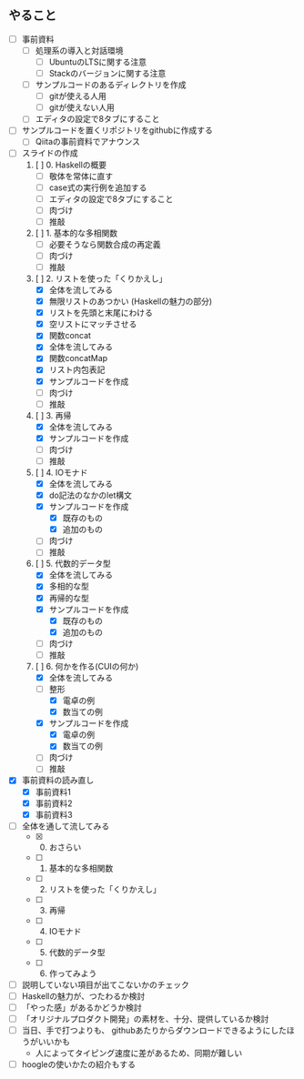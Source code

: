 やること
--------

* [ ] 事前資料
	+ [ ] 処理系の導入と対話環境
		- [ ] UbuntuのLTSに関する注意
		- [ ] Stackのバージョンに関する注意
	+ [ ] サンプルコードのあるディレクトリを作成
		- [ ] gitが使える人用
		- [ ] gitが使えない人用
	+ [ ] エディタの設定で8タブにすること
* [ ] サンプルコードを置くリポジトリをgithubに作成する
	+ [ ] Qiitaの事前資料でアナウンス
* [ ] スライドの作成
	1. [ ] 0. Haskellの概要
		- [ ] 敬体を常体に直す
		- [ ] case式の実行例を追加する
		- [ ] エディタの設定で8タブにすること
		- [ ] 肉づけ
		- [ ] 推敲
	2. [ ] 1. 基本的な多相関数
		- [ ] 必要そうなら関数合成の再定義
		- [ ] 肉づけ
		- [ ] 推敲
	3. [ ] 2. リストを使った「くりかえし」
		- [x] 全体を流してみる
		- [x] 無限リストのあつかい (Haskellの魅力の部分)
		- [x] リストを先頭と末尾にわける
		- [x] 空リストにマッチさせる
		- [x] 関数concat
		- [x] 全体を流してみる
		- [x] 関数concatMap
		- [x] リスト内包表記
		- [x] サンプルコードを作成
		- [ ] 肉づけ
		- [ ] 推敲
	4. [ ] 3. 再帰
		- [x] 全体を流してみる
		- [x] サンプルコードを作成
		- [ ] 肉づけ
		- [ ] 推敲
	5. [ ] 4. IOモナド
		- [x] 全体を流してみる
		- [x] do記法のなかのlet構文
		- [x] サンプルコードを作成
			+ [x] 既存のもの
			+ [x] 追加のもの
		- [ ] 肉づけ
		- [ ] 推敲
	6. [ ] 5. 代数的データ型
		- [x] 全体を流してみる
		- [x] 多相的な型
		- [x] 再帰的な型
		- [x] サンプルコードを作成
			+ [x] 既存のもの
			+ [x] 追加のもの
		- [ ] 肉づけ
		- [ ] 推敲
	7. [ ] 6. 何かを作る(CUIの何か)
		- [x] 全体を流してみる
		- [ ] 整形
			* [x] 電卓の例
			* [x] 数当ての例
		- [x] サンプルコードを作成
			* [x] 電卓の例
			* [x] 数当ての例
		- [ ] 肉づけ
		- [ ] 推敲
* [x] 事前資料の読み直し
	+ [x] 事前資料1
	+ [x] 事前資料2
	+ [x] 事前資料3
* [ ] 全体を通して流してみる
	+ [x] 0. おさらい
	+ [ ] 1. 基本的な多相関数
	+ [ ] 2. リストを使った「くりかえし」
	+ [ ] 3. 再帰
	+ [ ] 4. IOモナド
	+ [ ] 5. 代数的データ型
	+ [ ] 6. 作ってみよう
* [ ] 説明していない項目が出てこないかのチェック
* [ ] Haskellの魅力が、つたわるか検討
* [ ] 「やった感」があるかどうか検討
* [ ] 「オリジナルプロダクト開発」の素材を、十分、提供しているか検討
* [ ] 当日、手で打つよりも、
	githubあたりからダウンロードできるようにしたほうがいいかも
	+ 人によってタイピング速度に差があるため、同期が難しい
* [ ] hoogleの使いかたの紹介もする
